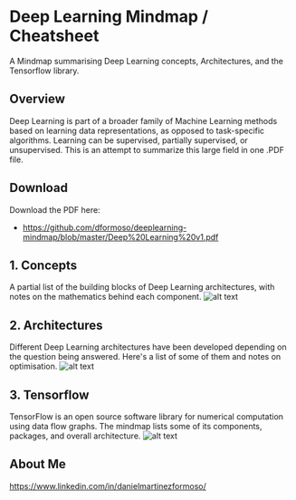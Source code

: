 # Deep Learning Mindmap / Cheatsheet
A Mindmap summarising Deep Learning concepts, Architectures, and the Tensorflow library.

## Overview
Deep Learning is part of a broader family of Machine Learning methods based on learning data representations, as opposed to task-specific algorithms. Learning can be supervised, partially supervised, or unsupervised. This is an attempt to summarize this large field in one .PDF file.

## Download
Download the PDF here: 
- https://github.com/dformoso/deeplearning-mindmap/blob/master/Deep%20Learning%20v1.pdf

## 1. Concepts
A partial list of the building blocks of Deep Learning architectures, with notes on the mathematics behind each component. 
![alt text](https://github.com/dformoso/deeplearning-mindmap/blob/master/concepts.png)

## 2. Architectures
Different Deep Learning architectures have been developed depending on the question being answered. Here's a list of some of them and notes on optimisation.
![alt text](https://github.com/dformoso/deeplearning-mindmap/blob/master/architecture.png)

## 3. Tensorflow
TensorFlow is an open source software library for numerical computation using data flow graphs. The mindmap lists some of its components, packages, and overall architecture.
![alt text](https://github.com/dformoso/deeplearning-mindmap/blob/master/tensorflow.png)

## About Me
https://www.linkedin.com/in/danielmartinezformoso/
